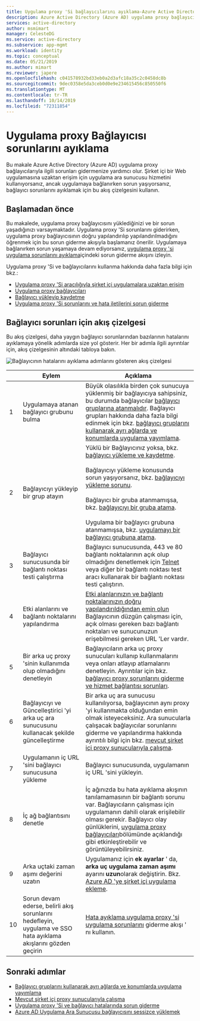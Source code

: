 ```yaml
---
title: Uygulama proxy 'Si bağlayıcılarını ayıklama-Azure Active Directory | Microsoft Docs
description: Azure Active Directory (Azure AD) uygulama proxy bağlayıcılarıyla ilgili sorunları ayıklayın.
services: active-directory
author: msmimart
manager: CelesteDG
ms.service: active-directory
ms.subservice: app-mgmt
ms.workload: identity
ms.topic: conceptual
ms.date: 05/21/2019
ms.author: mimart
ms.reviewer: japere
ms.openlocfilehash: c041578932bd33eb0a2d3afc18a35c2c0458dc8b
ms.sourcegitcommit: 9dec0358e5da3ceb0d0e9e234615456c850550f6
ms.translationtype: MT
ms.contentlocale: tr-TR
ms.lasthandoff: 10/14/2019
ms.locfileid: "72311854"
---
```

# <a name="debug-application-proxy-connector-issues"></a>Uygulama proxy Bağlayıcısı sorunlarını ayıklama 

Bu makale Azure Active Directory (Azure AD) uygulama proxy bağlayıcılarıyla ilgili sorunları gidermenize yardımcı olur. Şirket içi bir Web uygulamasına uzaktan erişim için uygulama ara sunucusu hizmetini kullanıyorsanız, ancak uygulamaya bağlanırken sorun yaşıyorsanız, bağlayıcı sorunlarını ayıklamak için bu akış çizelgesini kullanın. 

## <a name="before-you-begin"></a>Başlamadan önce

Bu makalede, uygulama proxy bağlayıcısını yüklediğinizi ve bir sorun yaşadığınızı varsaymaktadır. Uygulama proxy 'Si sorunlarını giderirken, uygulama proxy bağlayıcısının doğru yapılandırılıp yapılandırılmadığını öğrenmek için bu sorun giderme akışıyla başlamanız önerilir. Uygulamaya bağlanırken sorun yaşamaya devam ediyorsanız, [uygulama proxy 'si uygulama sorunlarını ayıklama](application-proxy-debug-apps.md)içindeki sorun giderme akışını izleyin.  


Uygulama proxy 'Si ve bağlayıcılarını kullanma hakkında daha fazla bilgi için bkz.:

- [Uygulama proxy 'Si aracılığıyla şirket içi uygulamalara uzaktan erişim](application-proxy.md)
- [Uygulama proxy bağlayıcıları](application-proxy-connectors.md)
- [Bağlayıcı yükleyip kaydetme](application-proxy-add-on-premises-application.md)
- [Uygulama proxy 'Si sorunlarını ve hata iletilerini sorun giderme](application-proxy-troubleshoot.md)

## <a name="flowchart-for-connector-issues"></a>Bağlayıcı sorunları için akış çizelgesi

Bu akış çizelgesi, daha yaygın bağlayıcı sorunlarından bazılarının hatalarını ayıklamaya yönelik adımlarda size yol gösterir. Her bir adımla ilgili ayrıntılar için, akış çizelgesinin altındaki tabloya bakın.

![Bağlayıcının hatalarını ayıklama adımlarını gösteren akış çizelgesi](media/application-proxy-debug-connectors/application-proxy-connector-debugging-flowchart.png)

|  | Eylem | Açıklama | 
|---------|---------|---------|
|1 | Uygulamaya atanan bağlayıcı grubunu bulma | Büyük olasılıkla birden çok sunucuya yüklenmiş bir bağlayıcıya sahipsiniz, bu durumda bağlayıcılar [bağlayıcı gruplarına atanmalıdır](application-proxy-connector-groups.md#assign-applications-to-your-connector-groups). Bağlayıcı grupları hakkında daha fazla bilgi edinmek için bkz. [bağlayıcı gruplarını kullanarak ayrı ağlarda ve konumlarda uygulama yayımlama](application-proxy-connector-groups.md). |
|2 | Bağlayıcıyı yükleyip bir grup atayın | Yüklü bir Bağlayıcınız yoksa, bkz. [bağlayıcı yükleme ve kaydetme](application-proxy-add-on-premises-application.md#install-and-register-a-connector).<br></br> Bağlayıcıyı yükleme konusunda sorun yaşıyorsanız, bkz. [bağlayıcıyı yükleme sorunu](application-proxy-connector-installation-problem.md).<br></br> Bağlayıcı bir gruba atanmamışsa, bkz. [bağlayıcıyı bir gruba atama](application-proxy-connector-groups.md#create-connector-groups).<br></br>Uygulama bir bağlayıcı grubuna atanmamışsa, bkz. [uygulamayı bir bağlayıcı grubuna atama](application-proxy-connector-groups.md#assign-applications-to-your-connector-groups).|
|3 | Bağlayıcı sunucusunda bir bağlantı noktası testi çalıştırma | Bağlayıcı sunucusunda, 443 ve 80 bağlantı noktalarının açık olup olmadığını denetlemek için [Telnet](https://docs.microsoft.com/windows-server/administration/windows-commands/telnet) veya diğer bir bağlantı noktası test aracı kullanarak bir bağlantı noktası testi çalıştırın.|
|4 | Etki alanlarını ve bağlantı noktalarını yapılandırma | [Etki alanlarınızın ve bağlantı noktalarınızın doğru yapılandırıldığından emin olun](application-proxy-add-on-premises-application.md#prepare-your-on-premises-environment) Bağlayıcının düzgün çalışması için, açık olması gereken bazı bağlantı noktaları ve sunucunuzun erişebilmesi gereken URL 'Ler vardır. |
|5 | Bir arka uç proxy 'sinin kullanımda olup olmadığını denetleyin | Bağlayıcıların arka uç proxy sunucuları kullanıp kullanmalarını veya onları atlayıp atlamalarını denetleyin. Ayrıntılar için bkz. [bağlayıcı proxy sorunlarını giderme ve hizmet bağlantısı sorunları](application-proxy-configure-connectors-with-proxy-servers.md#troubleshoot-connector-proxy-problems-and-service-connectivity-issues). |
|6 | Bağlayıcıyı ve Güncelleştirici 'yi arka uç ara sunucusunu kullanacak şekilde güncelleştirme | Bir arka uç ara sunucusu kullanılıyorsa, bağlayıcının aynı proxy 'yi kullanmakta olduğundan emin olmak isteyeceksiniz. Ara sunucularla çalışacak bağlayıcılar sorunlarını giderme ve yapılandırma hakkında ayrıntılı bilgi için bkz. [mevcut şirket içi proxy sunucularıyla çalışma](application-proxy-configure-connectors-with-proxy-servers.md). |
|7 | Uygulamanın iç URL 'sini bağlayıcı sunucusuna yükleme | Bağlayıcı sunucusunda, uygulamanın iç URL 'sini yükleyin. |
|8 | İç ağ bağlantısını denetle | İç ağınızda bu hata ayıklama akışının tanılamamasının bir bağlantı sorunu var. Bağlayıcıların çalışması için uygulamanın dahili olarak erişilebilir olması gerekir. Bağlayıcı olay günlüklerini, [uygulama proxy bağlayıcıları](application-proxy-connectors.md#under-the-hood)bölümünde açıklandığı gibi etkinleştirebilir ve görüntüleyebilirsiniz. |
|9 | Arka uçtaki zaman aşımı değerini uzatın | Uygulamanız için **ek ayarlar** ' da, **arka uç uygulama zaman aşımı** ayarını **uzun**olarak değiştirin. Bkz. [Azure AD 'ye şirket içi uygulama ekleme](application-proxy-add-on-premises-application.md#add-an-on-premises-app-to-azure-ad). |
|10 | Sorun devam ederse, belirli akış sorunlarını hedefleyin, uygulama ve SSO hata ayıklama akışlarını gözden geçirin | [Hata ayıklama uygulama proxy 'si uygulama sorunlarını](application-proxy-debug-apps.md) giderme akışı ' nı kullanın. |

## <a name="next-steps"></a>Sonraki adımlar


* [Bağlayıcı gruplarını kullanarak ayrı ağlarda ve konumlarda uygulama yayımlama](application-proxy-connector-groups.md)
* [Mevcut şirket içi proxy sunucularıyla çalışma](application-proxy-configure-connectors-with-proxy-servers.md)
* [Uygulama proxy 'Si ve bağlayıcı hatalarında sorun giderme](application-proxy-troubleshoot.md)
* [Azure AD Uygulama Ara Sunucusu bağlayıcısını sessizce yüklemek](application-proxy-register-connector-powershell.md)
